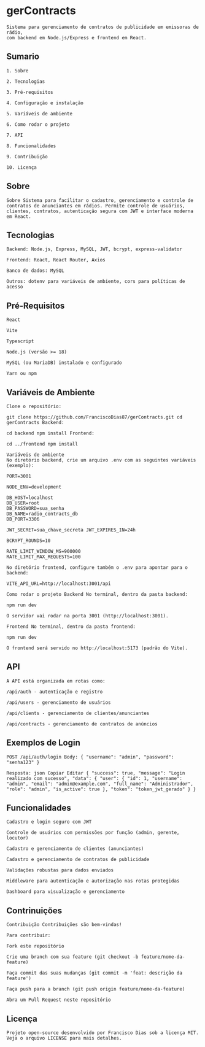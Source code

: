 
# gerContracts

    Sistema para gerenciamento de contratos de publicidade em emissoras de rádio, 
    com backend em Node.js/Express e frontend em React.

## Sumario
    1. Sobre

    2. Tecnologias

    3. Pré-requisitos

    4. Configuração e instalação

    5. Variáveis de ambiente

    6. Como rodar o projeto

    7. API

    8. Funcionalidades

    9. Contribuição

    10. Licença
## Sobre
    Sobre Sistema para facilitar o cadastro, gerenciamento e controle de contratos de anunciantes em rádios. Permite controle de usuários, clientes, contratos, autenticação segura com JWT e interface moderna em React.
## Tecnologias

    Backend: Node.js, Express, MySQL, JWT, bcrypt, express-validator

    Frontend: React, React Router, Axios

    Banco de dados: MySQL

    Outros: dotenv para variáveis de ambiente, cors para políticas de acesso
## Pré-Requisitos
    React

    Vite

    Typescript

    Node.js (versão >= 18)

    MySQL (ou MariaDB) instalado e configurado

    Yarn ou npm
## Variáveis de Ambiente

    Clone o repositório:

    git clone https://github.com/FranciscoDias87/gerContracts.git cd gerContracts Backend:

    cd backend npm install Frontend:

    cd ../frontend npm install 
    
    Variáveis de ambiente 
    No diretório backend, crie um arquivo .env com as seguintes variáveis (exemplo):
     
    PORT=3001 
    
    NODE_ENV=development

    DB_HOST=localhost 
    DB_USER=root 
    DB_PASSWORD=sua_senha 
    DB_NAME=radio_contracts_db 
    DB_PORT=3306

    JWT_SECRET=sua_chave_secreta JWT_EXPIRES_IN=24h

    BCRYPT_ROUNDS=10

    RATE_LIMIT_WINDOW_MS=900000                 
    RATE_LIMIT_MAX_REQUESTS=100 

    No diretório frontend, configure também o .env para apontar para o backend:
    
    VITE_API_URL=http://localhost:3001/api 
    
    Como rodar o projeto Backend No terminal, dentro da pasta backend:
    
    npm run dev 
    
    O servidor vai rodar na porta 3001 (http://localhost:3001).

    Frontend No terminal, dentro da pasta frontend:
        
    npm run dev 
    
    O frontend será servido no http://localhost:5173 (padrão do Vite).
## API

    A API está organizada em rotas como:

    /api/auth - autenticação e registro

    /api/users - gerenciamento de usuários

    /api/clients - gerenciamento de clientes/anunciantes

    /api/contracts - gerenciamento de contratos de anúncios
## Exemplos de Login

    POST /api/auth/login Body: { "username": "admin", "password": "senha123" }

    Resposta: json Copiar Editar { "success": true, "message": "Login realizado com sucesso", "data": { "user": { "id": 1, "username": "admin", "email": "admin@example.com", "full_name": "Administrador", "role": "admin", "is_active": true }, "token": "token_jwt_gerado" } }
## Funcionalidades

    Cadastro e login seguro com JWT

    Controle de usuários com permissões por função (admin, gerente, locutor)

    Cadastro e gerenciamento de clientes (anunciantes)

    Cadastro e gerenciamento de contratos de publicidade

    Validações robustas para dados enviados

    Middleware para autenticação e autorização nas rotas protegidas

    Dashboard para visualização e gerenciamento
## Contrinuições

    Contribuição Contribuições são bem-vindas! 
    
    Para contribuir:

    Fork este repositório

    Crie uma branch com sua feature (git checkout -b feature/nome-da-feature)

    Faça commit das suas mudanças (git commit -m 'feat: descrição da feature')

    Faça push para a branch (git push origin feature/nome-da-feature)

    Abra um Pull Request neste repositório
## Licença

    Projeto open-source desenvolvido por Francisco Dias sob a licença MIT. Veja o arquivo LICENSE para mais detalhes.
